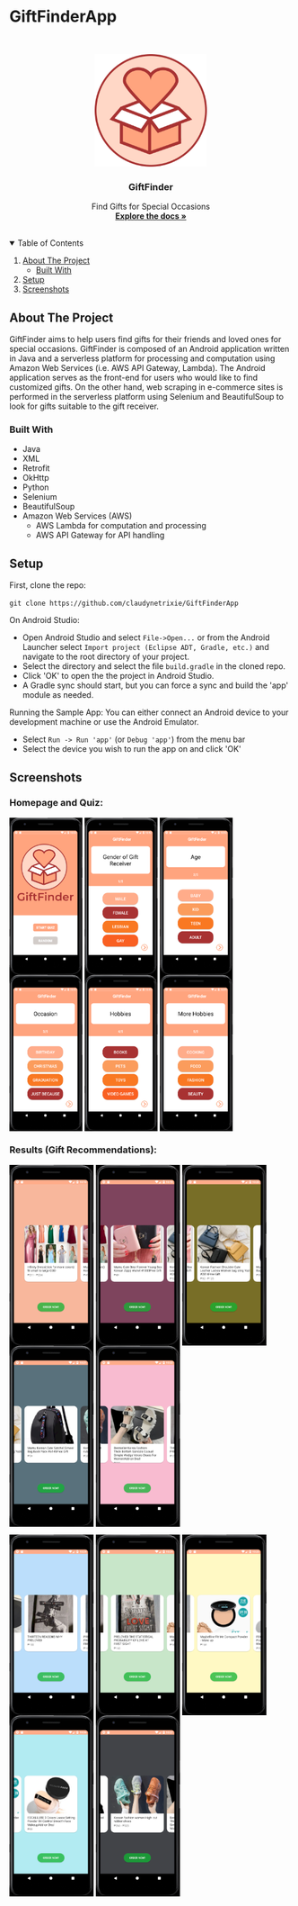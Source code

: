 # GiftFinderApp
<!-- PROJECT LOGO -->
<br />
<p align="center">
  <a href="https://github.com/claudynetrixie/GiftFinderApp">
    <img src="app/src/main/Logo.png" alt="Logo" width="200" height="200">
  </a>

  <h3 align="center">GiftFinder</h3>

  <p align="center">
    Find Gifts for Special Occasions
    <br />
    <a href="https://github.com/claudynetrixie/GiftFinderApp"><strong>Explore the docs »</strong></a>
    <br />
    <br />
  </p>
</p>



<!-- TABLE OF CONTENTS -->
<details open="open">
  <summary>Table of Contents</summary>
  <ol>
    <li>
      <a href="#about-the-project">About The Project</a>
      <ul>
        <li><a href="#built-with">Built With</a></li>
      </ul>
    </li>
    <li>
      <a href="#setup">Setup</a>
    </li>
    <li>
      <a href="#screenshots">Screenshots</a>
    </li>
   
  </ol>
</details>


<!-- ABOUT THE PROJECT -->
## About The Project
GiftFinder aims to help users find gifts for their friends and loved ones for special occasions. GiftFinder is composed of an Android application written in Java and a serverless platform for processing and computation using Amazon Web Services (i.e. AWS API Gateway, Lambda).  The Android application serves as the front-end for users who would like to find customized gifts. On the other hand, web scraping in e-commerce sites is performed in the serverless platform using Selenium and BeautifulSoup to look for gifts suitable to the gift receiver.

### Built With
* Java
* XML
* Retrofit
* OkHttp
* Python
* Selenium
* BeautifulSoup
* Amazon Web Services (AWS)
  *  AWS Lambda for computation and processing
  *  AWS API Gateway for API handling



## Setup

First, clone the repo:

`git clone https://github.com/claudynetrixie/GiftFinderApp`

On Android Studio: 
* Open Android Studio and select `File->Open...` or from the Android Launcher select `Import project (Eclipse ADT, Gradle, etc.)` and navigate to the root directory of your project.
* Select the directory  and select the file `build.gradle` in the cloned repo.
* Click 'OK' to open the the project in Android Studio.
* A Gradle sync should start, but you can force a sync and build the 'app' module as needed.


Running the Sample App:
You can either connect an Android device to your development machine or use the Android Emulator.
* Select `Run -> Run 'app'` (or `Debug 'app'`) from the menu bar
* Select the device you wish to run the app on and click 'OK'


## Screenshots

### Homepage and Quiz:
<p float = "left">
<img src="app/src/main/Screenshots/HomePage.png" width="130" align = "center">
<img src="app/src/main/Screenshots/1.png" width="130" align = "center">
<img src="app/src/main/Screenshots/2.png" width="130" align = "center">
<img src="app/src/main/Screenshots/3.png" width="130" align = "center">
<img src="app/src/main/Screenshots/4.png" width="130" align = "center">
<img src="app/src/main/Screenshots/5.png" width="130" align = "center">
</p>

### Results (Gift Recommendations):
<p float = "left">
<img src="app/src/main/Screenshots/R1.png" width="150" align = "center">
<img src="app/src/main/Screenshots/R2.png" width="150" align = "center">
<img src="app/src/main/Screenshots/R3.png" width="150" align = "center">
<img src="app/src/main/Screenshots/R4.png" width="150" align = "center">
<img src="app/src/main/Screenshots/R5.png" width="150" align = "center">
</p>

<p float = "left">
<img src="app/src/main/Screenshots/R6.png" width="150" align = "center">
<img src="app/src/main/Screenshots/R7.png" width="150" align = "center">
<img src="app/src/main/Screenshots/R8.png" width="150" align = "center">
<img src="app/src/main/Screenshots/R9.png" width="150" align = "center">
<img src="app/src/main/Screenshots/R10.png" width="150" align = "center">
</p>
